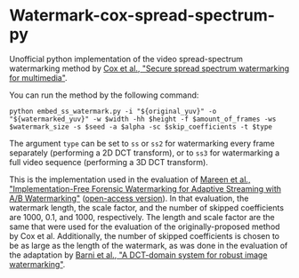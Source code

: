 # Watermark-cox-spread-spectrum-py
Unofficial python implementation of the video spread-spectrum watermarking method by [Cox et al., "Secure spread spectrum watermarking for multimedia"](https://doi.org/10.1109/83.650120).

You can run the method by the following command:

    python embed_ss_watermark.py -i "${original_yuv}" -o "${watermarked_yuv}" -w $width -hh $height -f $amount_of_frames -ws $watermark_size -s $seed -a $alpha -sc $skip_coefficients -t $type

The argument `type` can be set to `ss` or `ss2` for watermarking every frame separately (performing a 2D DCT transform), or to `ss3` for watermarking a full video sequence (performing a 3D DCT transform).

This is the implementation used in the evaluation of [Mareen et al., "Implementation-Free Forensic Watermarking for Adaptive Streaming with A/B Watermarking"](https://doi.org/10.1007/978-981-16-2377-6_31) ([open-access version](https://www.researchgate.net/publication/354811387_Implementation-Free_Forensic_Watermarking_for_Adaptive_Streaming_with_AB_Watermarking)).
In that evaluation, the watermark length, the scale factor, and the number of skipped coefficients are 1000, 0.1, and 1000, respectively. The length and scale factor are the same that were used for the evaluation of the originally-proposed method by Cox et al. Additionally, the number of skipped coefficients is chosen to be as large as the length of the watermark, as was done in the evaluation of the adaptation by [Barni et al., "A DCT-domain system for robust image watermarking"](https://doi.org/10.1016/S0165-1684(98)00015-2).
